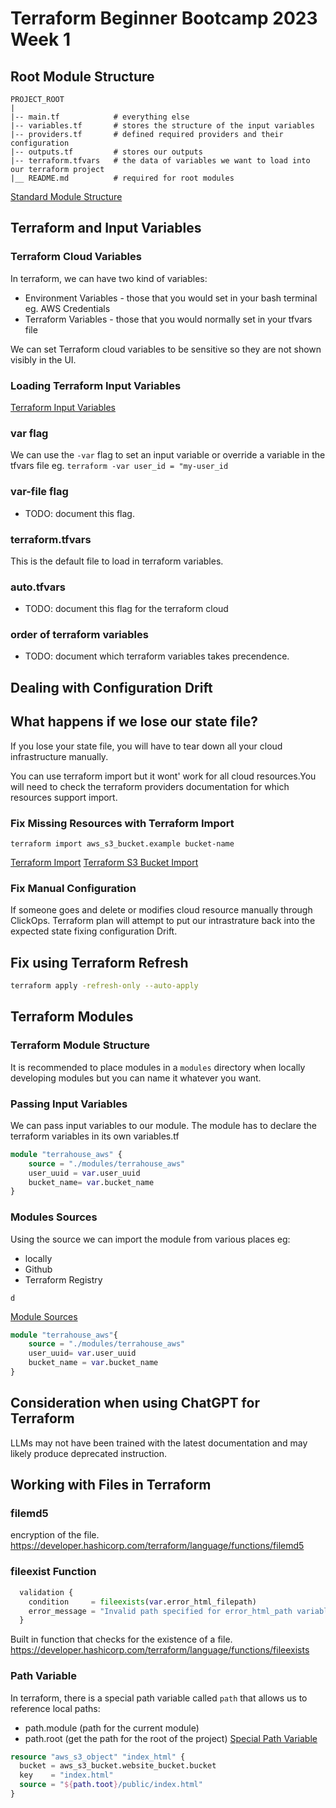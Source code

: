 # Terraform Beginner Bootcamp 2023 Week 1

## Root Module Structure
```
PROJECT_ROOT
|
|-- main.tf            # everything else
|-- variables.tf       # stores the structure of the input variables
|-- providers.tf       # defined required providers and their configuration
|-- outputs.tf         # stores our outputs
|-- terraform.tfvars   # the data of variables we want to load into our terraform project
|__ README.md          # required for root modules
```

[Standard Module Structure](https://developer.hashicorp.com/terraform/language/modules/develop/structure)

## Terraform and Input Variables
### Terraform Cloud Variables

In terraform, we can have two kind of variables:
- Environment Variables - those that you would set in your bash terminal eg. AWS Credentials
- Terraform Variables   - those that you would normally set in your tfvars file

We can set Terraform cloud variables to be sensitive so they are not shown visibly in the UI.

### Loading Terraform Input Variables
[Terraform Input Variables](https://developer.hashicorp.com/terraform/language/values/variables)
### var flag
We can use the `-var` flag to set an input variable or override a variable in the tfvars file eg. `terraform -var user_id = "my-user_id`

### var-file flag

- TODO: document this flag.

### terraform.tfvars

This is the default file to load in terraform variables.

### auto.tfvars

- TODO: document this flag for the terraform cloud

### order of terraform variables

- TODO: document which terraform variables takes precendence. 

## Dealing with Configuration Drift

## What happens if we lose our state file?

If you lose your state file, you will have to tear down all your cloud infrastructure manually. 

You can use terraform import but it wont' work for all cloud resources.You will need to check the terraform providers documentation for which resources support import.

### Fix Missing Resources with Terraform Import
`terraform import aws_s3_bucket.example bucket-name`


[Terraform Import](https://developer.hashicorp.com/terraform/cli/import)
[Terraform S3 Bucket Import](https://registry.terraform.io/providers/hashicorp/aws/latest/docs/resources/s3_bucket#import)
### Fix Manual Configuration
If someone goes and delete or modifies cloud resource manually through ClickOps.
Terraform plan will attempt to put our intrastrature back into the expected state fixing configuration Drift.

## Fix using Terraform Refresh

```sh
terraform apply -refresh-only --auto-apply
```

## Terraform Modules

### Terraform Module Structure

It is recommended to place modules in a `modules` directory when locally developing modules but you can name it whatever you want.

### Passing Input Variables

We can pass input variables to our module.
The module has to declare the terraform variables in its own variables.tf

```tf
module "terrahouse_aws" {
    source = "./modules/terrahouse_aws"
    user_uuid = var.user_uuid
    bucket_name= var.bucket_name
}
```

### Modules Sources
Using the source we can import the module from various places eg:
- locally
- Github
- Terraform Registry

```
d
```

[Module Sources](https://developer.hashicorp.com/terraform/language/modules/sources)

```tf
module "terrahouse_aws"{
    source = "./modules/terrahouse_aws"
    user_uuid= var.user_uuid
    bucket_name = var.bucket_name
}
```

## Consideration when using ChatGPT for Terraform

LLMs may not have been trained with the latest documentation and may likely produce deprecated instruction.

## Working with Files in Terraform

### filemd5

encryption of the file. 
https://developer.hashicorp.com/terraform/language/functions/filemd5

### fileexist Function

```tf
  validation {
    condition     = fileexists(var.error_html_filepath)
    error_message = "Invalid path specified for error_html_path variable."
  }
```

Built in function that checks for the existence of a file.
https://developer.hashicorp.com/terraform/language/functions/fileexists

### Path Variable
In terraform, there is a special path variable called `path` that allows us to reference local paths:
- path.module  (path for the current module)
- path.root (get the path for the root of the project)
[Special Path Variable](https://registry.terraform.io/providers/hashicorp/aws/latest/docs/resources/s3_object)

```tf
resource "aws_s3_object" "index_html" {
  bucket = aws_s3_bucket.website_bucket.bucket
  key    = "index.html"
  source = "${path.toot}/public/index.html"
}
```